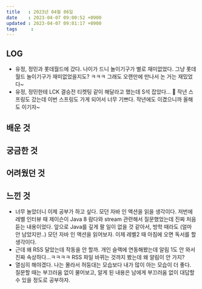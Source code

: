 ```yaml
---
title   : 2023년 04월 06일
date    : 2023-04-07 09:00:52 +0900
updated : 2023-04-07 09:01:17 +0900
tags     : 
---
```

## LOG
- 유정, 정민과 롯데월드에 갔다. 나이가 드니 놀이기구가 별로 재미없었다. 그냥 롯데월드 놀이기구가 재미없었을지도? ㅋㅋㅋ 그래도 오랜만에 만나서 논 거는 재밌었다~
- 유정, 정민한테 LCK 결승전 티켓팅 같이 해달라고 했는데 S석 잡았다... 🥹 작년 스프링도 갔는데 이번 스프링도 가게 되어서 너무 기쁘다. 작년에도 이겼으니까 올해도 이기자~

## 배운 것

## 궁금한 것

## 어려웠던 것

## 느낀 것
- 너무 놀았더니 이제 공부가 하고 싶다. 모던 자바 인 액션을 읽을 생각이다. 저번에 레벨 인터뷰 때 제이슨이 Java 8 람다와 stream 관련해서 질문했었는데 진짜 처음 듣는 내용이었다. 앞으로 Java를 깊게 팔 일이 없을 것 같아서, 방학 때라도 (얼마 안 남았지만..) 모던 자바 인 액션을 읽어보자. 이제 레벨2 때 아침에 오면 독서를 할 생각이다.
- 근데 왜 RSS 달았는데 작동을 안 할까. 개인 슬랙에 연동해봤는데 알림 1도 안 와서 진짜 속상하다...ㅋㅋㅋㅋ RSS 파일 바뀌는 것까지 봤는데 왜 알림이 안 가지?
- 열심히 해야겠다. 나는 몰라서 허둥대는 모습보다 내가 많이 아는 모습이 더 좋다. 질문할 때는 부끄러움 없이 물어보고, 알게 된 내용은 남에게 부끄러움 없이 대답할 수 있을 정도로 공부하자.